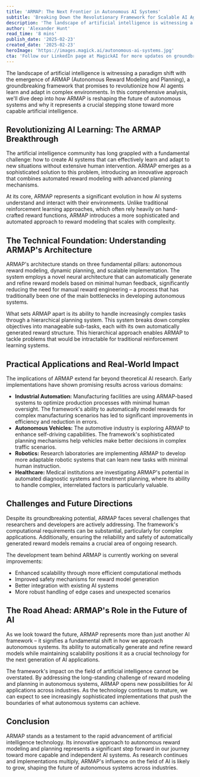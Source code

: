 ```yaml
---
title: 'ARMAP: The Next Frontier in Autonomous AI Systems'
subtitle: 'Breaking Down the Revolutionary Framework for Scalable AI Agents'
description: 'The landscape of artificial intelligence is witnessing a paradigm shift with the emergence of ARMAP (Autonomous Reward Modeling and Planning), a groundbreaking framework that promises to revolutionize how AI agents learn and adapt in complex environments. In this comprehensive analysis, we''ll dive deep into how ARMAP is reshaping the future of autonomous systems and why it represents a crucial stepping stone toward more capable artificial intelligence.'
author: 'Alexander Hunt'
read_time: '8 mins'
publish_date: '2025-02-23'
created_date: '2025-02-23'
heroImage: 'https://images.magick.ai/autonomous-ai-systems.jpg'
cta: 'Follow our LinkedIn page at MagickAI for more updates on groundbreaking AI developments and in-depth analysis of emerging technologies.'
---
```


The landscape of artificial intelligence is witnessing a paradigm shift with the emergence of ARMAP (Autonomous Reward Modeling and Planning), a groundbreaking framework that promises to revolutionize how AI agents learn and adapt in complex environments. In this comprehensive analysis, we'll dive deep into how ARMAP is reshaping the future of autonomous systems and why it represents a crucial stepping stone toward more capable artificial intelligence.

## Revolutionizing AI Learning: The ARMAP Breakthrough

The artificial intelligence community has long grappled with a fundamental challenge: how to create AI systems that can effectively learn and adapt to new situations without extensive human intervention. ARMAP emerges as a sophisticated solution to this problem, introducing an innovative approach that combines automated reward modeling with advanced planning mechanisms.

At its core, ARMAP represents a significant evolution in how AI systems understand and interact with their environments. Unlike traditional reinforcement learning approaches, which often rely heavily on hand-crafted reward functions, ARMAP introduces a more sophisticated and automated approach to reward modeling that scales with complexity.

## The Technical Foundation: Understanding ARMAP's Architecture

ARMAP's architecture stands on three fundamental pillars: autonomous reward modeling, dynamic planning, and scalable implementation. The system employs a novel neural architecture that can automatically generate and refine reward models based on minimal human feedback, significantly reducing the need for manual reward engineering – a process that has traditionally been one of the main bottlenecks in developing autonomous systems.

What sets ARMAP apart is its ability to handle increasingly complex tasks through a hierarchical planning system. This system breaks down complex objectives into manageable sub-tasks, each with its own automatically generated reward structure. This hierarchical approach enables ARMAP to tackle problems that would be intractable for traditional reinforcement learning systems.

## Practical Applications and Real-World Impact

The implications of ARMAP extend far beyond theoretical AI research. Early implementations have shown promising results across various domains:

- **Industrial Automation:** Manufacturing facilities are using ARMAP-based systems to optimize production processes with minimal human oversight. The framework's ability to automatically model rewards for complex manufacturing scenarios has led to significant improvements in efficiency and reduction in errors.
- **Autonomous Vehicles:** The automotive industry is exploring ARMAP to enhance self-driving capabilities. The framework's sophisticated planning mechanisms help vehicles make better decisions in complex traffic scenarios.
- **Robotics:** Research laboratories are implementing ARMAP to develop more adaptable robotic systems that can learn new tasks with minimal human instruction.
- **Healthcare:** Medical institutions are investigating ARMAP's potential in automated diagnostic systems and treatment planning, where its ability to handle complex, interrelated factors is particularly valuable.

## Challenges and Future Directions

Despite its groundbreaking potential, ARMAP faces several challenges that researchers and developers are actively addressing. The framework's computational requirements can be substantial, particularly for complex applications. Additionally, ensuring the reliability and safety of automatically generated reward models remains a crucial area of ongoing research.

The development team behind ARMAP is currently working on several improvements:

- Enhanced scalability through more efficient computational methods
- Improved safety mechanisms for reward model generation
- Better integration with existing AI systems
- More robust handling of edge cases and unexpected scenarios

## The Road Ahead: ARMAP's Role in the Future of AI

As we look toward the future, ARMAP represents more than just another AI framework – it signifies a fundamental shift in how we approach autonomous systems. Its ability to automatically generate and refine reward models while maintaining scalability positions it as a crucial technology for the next generation of AI applications.

The framework's impact on the field of artificial intelligence cannot be overstated. By addressing the long-standing challenge of reward modeling and planning in autonomous systems, ARMAP opens new possibilities for AI applications across industries. As the technology continues to mature, we can expect to see increasingly sophisticated implementations that push the boundaries of what autonomous systems can achieve.

## Conclusion

ARMAP stands as a testament to the rapid advancement of artificial intelligence technology. Its innovative approach to autonomous reward modeling and planning represents a significant step forward in our journey toward more capable and independent AI systems. As research continues and implementations multiply, ARMAP's influence on the field of AI is likely to grow, shaping the future of autonomous systems across industries.